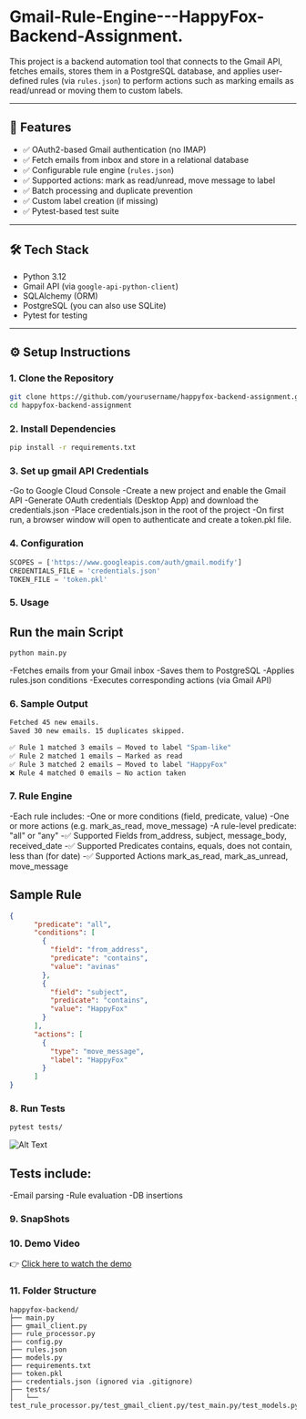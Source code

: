 # Gmail-Rule-Engine---HappyFox-Backend-Assignment.

This project is a backend automation tool that connects to the Gmail API, fetches emails, stores them in a PostgreSQL database, and applies user-defined rules (via `rules.json`) to perform actions such as marking emails as read/unread or moving them to custom labels.

---

## 🚀 Features

- ✅ OAuth2-based Gmail authentication (no IMAP)
- ✅ Fetch emails from inbox and store in a relational database
- ✅ Configurable rule engine (`rules.json`)
- ✅ Supported actions: mark as read/unread, move message to label
- ✅ Batch processing and duplicate prevention
- ✅ Custom label creation (if missing)
- ✅ Pytest-based test suite

---

## 🛠️ Tech Stack

- Python 3.12
- Gmail API (via `google-api-python-client`)
- SQLAlchemy (ORM)
- PostgreSQL (you can also use SQLite)
- Pytest for testing

---

## ⚙️ Setup Instructions

### 1. Clone the Repository
```bash
git clone https://github.com/yourusername/happyfox-backend-assignment.git
cd happyfox-backend-assignment
```

### 2. Install Dependencies
```bash
pip install -r requirements.txt
```

### 3. Set up gmail API Credentials
-Go to Google Cloud Console
-Create a new project and enable the Gmail API
-Generate OAuth credentials (Desktop App) and download the credentials.json
-Place credentials.json in the root of the project
-On first run, a browser window will open to authenticate and create a token.pkl file.

### 4. Configuration
```python
SCOPES = ['https://www.googleapis.com/auth/gmail.modify']
CREDENTIALS_FILE = 'credentials.json'
TOKEN_FILE = 'token.pkl'
```

### 5. Usage
## Run the main Script
```bash
python main.py
```
-Fetches emails from your Gmail inbox
-Saves them to PostgreSQL
-Applies rules.json conditions
-Executes corresponding actions (via Gmail API)

### 6. Sample Output
```bash
Fetched 45 new emails.
Saved 30 new emails. 15 duplicates skipped.

✅ Rule 1 matched 3 emails — Moved to label "Spam-like"
✅ Rule 2 matched 1 emails — Marked as read
✅ Rule 3 matched 2 emails — Moved to label "HappyFox"
❌ Rule 4 matched 0 emails — No action taken
```
### 7. Rule Engine
-Each rule includes:
-One or more conditions (field, predicate, value)
-One or more actions (e.g. mark_as_read, move_message)
-A rule-level predicate: "all" or "any"
-✅ Supported Fields
from_address, subject, message_body, received_date
-✅ Supported Predicates
contains, equals, does not contain, less than (for date)
-✅ Supported Actions
mark_as_read, mark_as_unread, move_message 

## Sample Rule
```json
{
      "predicate": "all",
      "conditions": [
        {
          "field": "from_address",
          "predicate": "contains",
          "value": "avinas"
        },
        {
          "field": "subject",
          "predicate": "contains",
          "value": "HappyFox"
        }
      ],
      "actions": [
        {
          "type": "move_message",
          "label": "HappyFox"
        }
      ]
}
```

### 8. Run Tests
```bash
pytest tests/
```
![Alt Text]()

## Tests include:
-Email parsing
-Rule evaluation
-DB insertions

### 9. SnapShots


### 10. Demo Video

👉 [Click here to watch the demo](https://drive.google.com/file/d/12b245yowZ62F6O8EfyMbS0Fw99qOQIRj/view?usp=sharing)



### 11. Folder Structure
```pgsql
happyfox-backend/
├── main.py
├── gmail_client.py
├── rule_processor.py
├── config.py
├── rules.json
├── models.py
├── requirements.txt
├── token.pkl
├── credentials.json (ignored via .gitignore)
├── tests/
│   └── test_rule_processor.py/test_gmail_client.py/test_main.py/test_models.py
```




